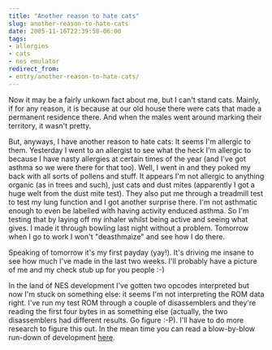 ```yaml
---
title: "Another reason to hate cats"
slug: another-reason-to-hate-cats
date: 2005-11-16T22:39:58-06:00
tags:
- allergies
- cats
- nes emulator
redirect_from:
- entry/another-reason-to-hate-cats/
---
```

Now it may be a fairly unkown fact about me, but I can't stand cats. Mainly, if for any reason, it is because at our old house there were cats that made a permanent residence there. And when the males went around marking their territory, it wasn't pretty.

But, anyways, I have another reason to hate cats: It seems I'm allergic to them. Yesterday I went to an allergist to see what the heck I'm allergic to because I have nasty allergies at certain times of the year (and I've got asthma so we were there for that too). Well, I went in and they poked my back with all sorts of pollens and stuff. It appears I'm not allergic to anything organic (as in trees and such), just cats and dust mites (apparently I got a huge welt from the dust mite test). They also put me through a treadmill test to test my lung function and I got another surprise there. I'm not asthmatic enough to even be labelled with having activity enduced asthma. So I'm testing that by laying off my inhaler whilst being active and seeing what gives. I made it through bowling last night without a problem. Tomorrow when I go to work I won't "deasthmaize" and see how I do there.

Speaking of tomorrow it's my first payday (yay!). It's driving me insane to see how much I've made in the last two weeks. I'll probably have a picture of me and my check stub up for you people :-)

In the land of NES development I've gotten two opcodes interpreted but now I'm stuck on something else: it seems I'm not interpreting the ROM data right. I've run my test ROM through a couple of disassemblers and they're reading the first four bytes in as something else (actually, the two disassemblers had different results. Go figure :-P). I'll have to do more research to figure this out. In the mean time you can read a blow-by-blow run-down of development [here](http://www.youngprogrammers.net/index.php/CoolNES).
